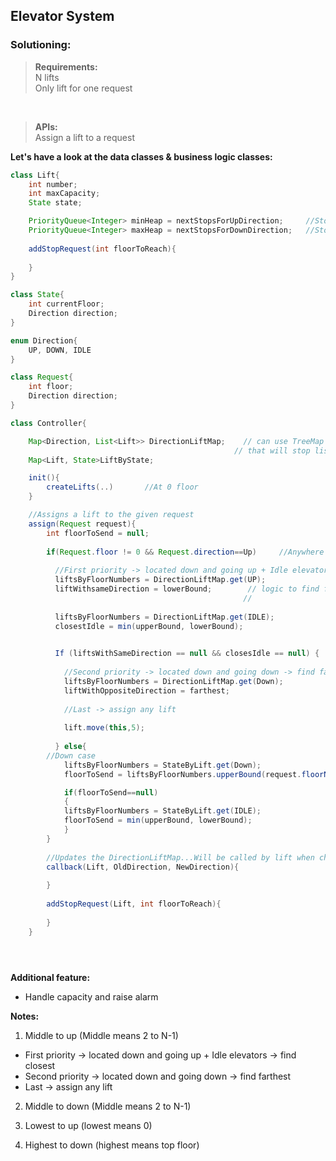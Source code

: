 ## Elevator System

### Solutioning:
 
> **Requirements:**  
> N lifts  
> Only lift for one request     

<br>

> **APIs:**  
> Assign a lift to a request   

**Let's have a look at the data classes & business logic classes:**   

```java
class Lift{
    int number;
    int maxCapacity;
    State state;

    PriorityQueue<Integer> minHeap = nextStopsForUpDirection;     //Stops above the curr postion of lift
    PriorityQueue<Integer> maxHeap = nextStopsForDownDirection;   //Stops below the curr postion of lift
    
    addStopRequest(int floorToReach){
        
    }
}

class State{
    int currentFloor;
    Direction direction;
}

enum Direction{
    UP, DOWN, IDLE
}

class Request{
    int floor;
    Direction direction;
}

class Controller{

    Map<Direction, List<Lift>> DirectionLiftMap;    // can use TreeMap floorNumber as well
                                                  // that will stop list iteration.
    Map<Lift, State>LiftByState;

    init(){
        createLifts(..)       //At 0 floor
    }

    //Assigns a lift to the given request
    assign(Request request){
        int floorToSend = null;
        
        if(Request.floor != 0 && Request.direction==Up)     //Anywhere in Middle to UP
        
          //First priority -> located down and going up + Idle elevators -> find closest  
          liftsByFloorNumbers = DirectionLiftMap.get(UP);
          liftWithsameDirection = lowerBound;        // logic to find floor : if list -> iterate on the list -> floor which closest and down 
                                                    //                        if TreeMap -> lowerbound
          
          liftsByFloorNumbers = DirectionLiftMap.get(IDLE);
          closestIdle = min(upperBound, lowerBound);

          
          If (liftsWithSameDirection == null && closesIdle == null) {
          
            //Second priority -> located down and going down -> find farthest
            liftsByFloorNumbers = DirectionLiftMap.get(Down);
            liftWithOppositeDirection = farthest;
            
            //Last -> assign any lift 
            
            lift.move(this,5);
            
          } else{
        //Down case
            liftsByFloorNumbers = StateByLift.get(Down);
            floorToSend = liftsByFloorNumbers.upperBound(request.floorNumber);

            if(floorToSend==null)
            {
            liftsByFloorNumbers = StateByLift.get(IDLE);
            floorToSend = min(upperBound, lowerBound);
            }
        }
        
        //Updates the DirectionLiftMap...Will be called by lift when changing direction
        callback(Lift, OldDirection, NewDirection){
        
        }
        
        addStopRequest(Lift, int floorToReach){
        
        }
    }


   

```  

**Additional feature:**  
- Handle capacity and raise alarm

**Notes:**  

1) Middle to up (Middle means 2 to N-1) 
- First priority -> located down and going up + Idle elevators -> find closest  
- Second priority -> located down and going down -> find farthest  
- Last -> assign any lift 

2) Middle to down (Middle means 2 to N-1)  

3) Lowest to up (lowest means 0)  

4) Highest to down (highest means top floor)  

 
